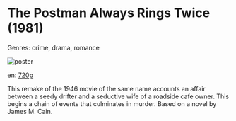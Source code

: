 # The Postman Always Rings Twice (1981)

Genres: crime, drama, romance

![poster](http://image.tmdb.org/t/p/w500/p0g8mKDx52ObdNQLhembcMavqeI.jpg)

en:
  [720p](magnet:?xt=urn:btih:5D4516C62A05D27633CF7ECD05018200352F3B20&tr=udp://glotorrents.pw:6969/announce&tr=udp://tracker.opentrackr.org:1337/announce&tr=udp://torrent.gresille.org:80/announce&tr=udp://tracker.openbittorrent.com:80&tr=udp://tracker.coppersurfer.tk:6969&tr=udp://tracker.leechers-paradise.org:6969&tr=udp://p4p.arenabg.ch:1337&tr=udp://tracker.internetwarriors.net:1337)
  


This remake of the 1946 movie of the same name accounts an affair between a seedy drifter and a seductive wife of a roadside cafe owner. This begins a chain of events that culminates in murder. Based on a novel by James M. Cain.